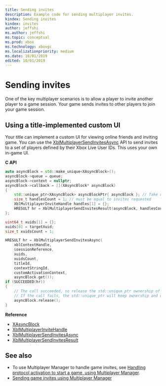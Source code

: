 ```yaml
---
title: Sending invites
description: Example code for sending multiplayer invites.
kindex: Sending invites
kindex: invites
author: jeffshi
ms.author: jeffshi
ms.topic: conceptual
ms.prod: xbox
ms.technology: xboxgc
ms.localizationpriority: medium
ms.date: 10/01/2019
edited: 10/01/2019
---
```


# Sending invites

One of the key multiplayer scenarios is to allow a player to invite another player to a game session.
Your game sends invites to other players to join your game session.

<!-- chm-only content here -->


<!-- ## Using the Title-Callable UI (TCUI) (System UI overlay)

chm-only content here
 -->


## Using a title-implemented custom UI

Your title can implement a custom UI for viewing online friends and inviting game. You can use the [XblMultiplayerSendInvitesAsync](xblmultiplayersendinvitesasync.md) API to send invites to a set of players defined by their Xbox Live User IDs. <!--chm: This is useful if you prefer to use your own in-game UI instead of the stock System UI.--> <!--main docs:  -->This uses your own in-game UI.

**C API**
<!-- XblMultiplayerSendInvitesAsync_C.md -->
```cpp
auto asyncBlock = std::make_unique<XAsyncBlock>();
asyncBlock->queue = queue;
asyncBlock->context = nullptr;
asyncBlock->callback = [](XAsyncBlock* asyncBlock)
{
    std::unique_ptr<XAsyncBlock> asyncBlockPtr{ asyncBlock }; // Take over ownership of the XAsyncBlock*
    size_t handlesCount = 1; // must be equal to invites requested
    XblMultiplayerInviteHandle handles[1] = {};
    HRESULT hr = XblMultiplayerSendInvitesResult(asyncBlock, handlesCount, handles);
};

uint64_t xuids[1] = {};
xuids[0] = targetXuid;
size_t xuidsCount = 1;

HRESULT hr = XblMultiplayerSendInvitesAsync(
    xblContextHandle,
    &sessionReference,
    xuids,
    xuidsCount,
    titleId,
    contextStringId,
    customActivationContext,
    asyncBlock.get());
if (SUCCEEDED(hr))
{
    // The call succeeded, so release the std::unique_ptr ownership of XAsyncBlock* since the callback will take over ownership.
    // If the call fails, the std::unique_ptr will keep ownership and delete the XAsyncBlock*
    asyncBlock.release();
}
```

**Reference**
* [XAsyncBlock](xasyncblock.md)
* [XblMultiplayerInviteHandle](xblmultiplayerinvitehandle.md)
* [XblMultiplayerSendInvitesAsync](xblmultiplayersendinvitesasync.md)
* [XblMultiplayerSendInvitesResult](xblmultiplayersendinvitesresult.md)


## See also

<!-- * chm-only api ref here -->
* To use Multiplayer Manager to handle game invites, see [Handling protocol activation to start a game, using Multiplayer Manager](live-handle-protocol-activation.md).
* [Sending game invites using Multiplayer Manager](../../mpm/how-to/live-send-game-invites.md)
